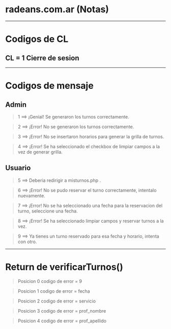 # radeans.com.ar (Notas)
---
# Codigos de CL
## CL = 1 Cierre de sesion
---
# Codigos de mensaje
## Admin
> 1 ==> ¡Genial! Se generaron los turnos correctamente. 

> 2 ==> ¡Error! No se generaron los turnos correctamente. 

> 3 ==> ¡Error! No se insertaron horarios para generar la grilla de turnos. 

> 4 ==> ¡Error! Se ha seleccionado el checkbox de limpiar campos a la vez de generar grilla. 

## Usuario

> 5 ==> Deberia redirigir a misturnos.php .

> 6 ==> ¡Error! No se pudo reservar el turno correctamente, intentalo nuevamente. 

> 7 ==> ¡Error! No se ha seleccionado una fecha para la reservacion del turno, seleccione una fecha. 

> 8 ==> ¡Error! Se ha seleccionado limpiar campos y reservar turnos a la vez. 

> 9 ==> Ya tienes un turno reservado para esa fecha y horario, intenta con otro.

---

# Return de verificarTurnos()

> Posicion 0 codigo de error = 9

> Posicion 1 codigo de error = fecha

> Posicion 2 codigo de error = servicio

> Posicion 3 codigo de error = prof_nombre

> Posicion 4 codigo de error = prof_apellido


